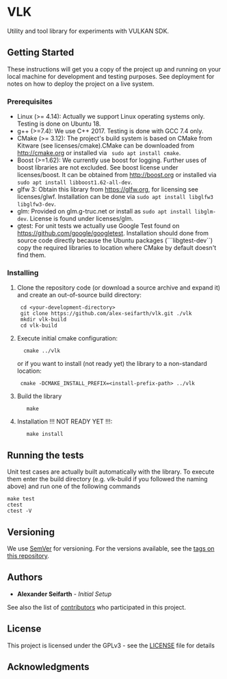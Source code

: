 # VLK

Utility and tool library for experiments with VULKAN SDK.

## Getting Started

These instructions will get you a copy of the project up and running on your local machine for development and testing purposes. See deployment for notes on how to deploy the project on a live system.

### Prerequisites

* Linux (>= 4.14): Actually we support Linux operating systems only. Testing is done on Ubuntu 18.
* g++ (>=7.4): We use C++ 2017. Testing is done with GCC 7.4 only.
* CMake (>= 3.12): The project's build system is based on CMake from Kitware (see licenses/cmake).CMake can be 
     downloaded from http://cmake.org or installed via ``` sudo apt install cmake```.
* Boost (>=1.62): We currently use boost for logging. Further uses of boost libraries are not excluded. See boost 
     license under licenses/boost. It can be obtained from http://boost.org or installed via 
     ```sudo apt install libboost1.62-all-dev```.
* glfw 3: Obtain this library from https://glfw.org, for licensing see licenses/glwf. Installation can be done via 
    ```sudo apt install libglfw3 libglfw3-dev```.
* glm: Provided on glm.g-truc.net or install as ```sudo apt install libglm-dev```. License is found under licenses/glm.
* gtest: For unit tests we actually use Google Test found on https://github.com/google/googletest. Installation should 
    done from source code directly because the Ubuntu packages (```libgtest-dev``) copy the required libraries to 
    location where CMake by default doesn't find them.
    
### Installing

1. Clone the repository code (or download a source archive and expand it) and create an out-of-source build directory:
   ```
    cd <your-development-directory>
    git clone https://github.com/alex-seifarth/vlk.git ./vlk
    mkdir vlk-build
    cd vlk-build
   ```
   
2. Execute initial cmake configuration:
   ```
     cmake ../vlk 
   ```
   or if you want to install (not ready yet) the library to a non-standard location:
   ```
    cmake -DCMAKE_INSTALL_PREFIX=<install-prefix-path> ../vlk
   ```
   
3. Build the library 
   ```
      make 
   ```
   
4. Installation !!! NOT READY YET !!!:
   ```
      make install 
   ```

## Running the tests
Unit test cases are actually built automatically with the library. To execute them enter the build directory 
(e.g. vlk-build if you followed the naming above) and run one of the following commands
   ```
   make test
   ctest
   ctest -V
   ```

## Versioning

We use [SemVer](http://semver.org/) for versioning. For the versions available, see the 
[tags on this repository](https://github.com/alex-seifarth/vlk/tags). 

## Authors
* **Alexander Seifarth** - *Initial Setup* 

See also the list of [contributors](https://github.com/alex-seifarth/contributors) who participated in this project.

## License

This project is licensed under the GPLv3 - see the [LICENSE](LICENSE) file for details

## Acknowledgments


